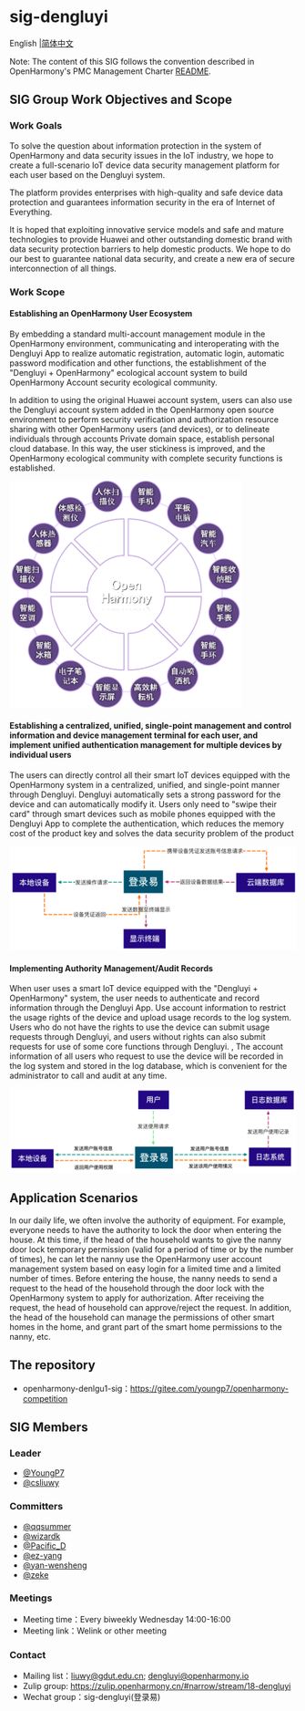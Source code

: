 # sig-dengluyi
English |[简体中文 ](./sig-dengluyi_cn.md)

Note: The content of this SIG follows the convention described in OpenHarmony's PMC Management Charter [README](/zh/pmc.md).

##  SIG Group Work Objectives and Scope

### Work Goals

To solve the question about information protection in the system of OpenHarmony and data security issues in the IoT industry, we hope to create a full-scenario IoT device data security management platform for each user based on the Dengluyi system. 

The platform provides enterprises with high-quality and safe device data protection and guarantees information security in the era of Internet of Everything. 

It is hoped that exploiting innovative service models and safe and mature technologies to provide Huawei and other outstanding domestic brand  with data security protection barriers to help domestic products. We hope to do our best to guarantee national data security, and create a new era of secure interconnection of all things. 



### Work Scope

#### Establishing an OpenHarmony User Ecosystem 

By embedding a standard multi-account management module in the OpenHarmony environment, communicating and interoperating with the Dengluyi App to realize automatic registration, automatic login, automatic password modification and other functions, the establishment of the "Dengluyi + OpenHarmony" ecological account system to build OpenHarmony Account security ecological community. 

In addition to using the original Huawei account system, users can also use the Dengluyi account system added in the OpenHarmony open source environment to perform security verification and authorization resource sharing with other OpenHarmony users (and devices), or to delineate individuals through accounts Private domain space, establish personal cloud database. In this way, the user stickiness is improved, and the OpenHarmony ecological community with complete security functions is established.

<img src="./images/4.png" style="zoom:48%;" />



#### Establishing a centralized, unified, single-point management and control information and device management terminal for each user, and implement unified authentication management for multiple devices by individual users

The users can directly control all their smart IoT devices equipped with the OpenHarmony system in a centralized, unified, and single-point manner through Dengluyi. Dengluyi automatically sets a strong password for the device and can automatically modify it. Users only need to "swipe their card" through smart devices such as mobile phones equipped with the Dengluyi App to complete the authentication, which reduces the memory cost of the product key and solves the data security problem of the product

![](./images/2.png)

#### Implementing Authority Management/Audit Records

When user uses a smart IoT device equipped with the "Dengluyi + OpenHarmony" system, the user needs to authenticate and record information through the Dengluyi App. Use account information to restrict the usage rights of the device and upload usage records to the log system. Users who do not have the rights to use the device can submit usage requests through Dengluyi, and users without rights can also submit requests for use of some core functions through Dengluyi. , The account information of all users who request to use the device will be recorded in the log system and stored in the log database, which is convenient for the administrator to call and audit at any time. 

![](./images/3.png)



## Application Scenarios

In our daily life, we often involve the authority of equipment. For example, everyone needs to have the authority to lock the door when entering the house. At this time, if the head of the household wants to give the nanny door lock temporary permission (valid for a period of time or by the number of times), he can let the nanny use the OpenHarmony user account management system based on easy login for a limited time and a limited number of times. Before entering the house, the nanny needs to send a request to the head of the household through the door lock with the OpenHarmony system to apply for authorization. After receiving the request, the head of household can approve/reject the request. In addition, the head of the household can manage the permissions of other smart homes in the home, and grant part of the smart home permissions to the nanny, etc. 



##  The repository

- openharmony-denlgu1-sig：https://gitee.com/youngp7/openharmony-competition

##  SIG Members

### Leader
- [@YoungP7 ](https://gitee.com/YoungP7)
- [@csliuwy](https://gitee.com/csliuwy)

###  Committers

- [@qqsummer](https://gitee.com/qqsummer)
- [@wizardk](https://gitee.com/wizardk)
- [@Pacific_D](https://gitee.com/Pacific_D)
- [@ez-yang](https://gitee.com/ez-yang)
- [@yan-wensheng](https://gitee.com/yan-wensheng)
- [@zeke](https://gitee.com/zekeGitee_admin)

###  Meetings

 - Meeting time：Every biweekly Wednesday 14:00-16:00 
 - Meeting link：Welink or other meeting

###  Contact

- Mailing list：liuwy@gdut.edu.cn; dengluyi@openharmony.io
- Zulip group: https://zulip.openharmony.cn/#narrow/stream/18-dengluyi
- Wechat group：sig-dengluyi(登录易)
